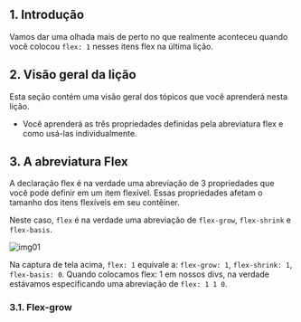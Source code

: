 ## 1. Introdução

Vamos dar uma olhada mais de perto no que realmente aconteceu quando você colocou `flex: 1` nesses itens flex na última lição.

## 2. Visão geral da lição

Esta seção contém uma visão geral dos tópicos que você aprenderá nesta lição.

<div>
  <ul>
    <li>
      Você aprenderá as três propriedades definidas pela abreviatura flex e como usá-las individualmente.
    </li>
  </ul>
</div>

## 3. A abreviatura Flex

A declaração flex é na verdade uma abreviação de 3 propriedades que você pode definir em um item flexível. Essas propriedades afetam o tamanho dos itens flexíveis em seu contêiner.

Neste caso, `flex` é na verdade uma abreviação de `flex-grow`, `flex-shrink` e `flex-basis`.

![img01](https://cdn.statically.io/gh/TheOdinProject/curriculum/0cc6b26bb0c4b94524369d327c97a8fb11e83b6b/foundations/html_css/flexbox/imgs/10.png)

Na captura de tela acima, `flex: 1` equivale a: `flex-grow: 1`, `flex-shrink: 1`, `flex-basis: 0`. Quando colocamos flex: 1 em nossos divs, na verdade estávamos especificando uma abreviação de `flex: 1 1 0`.

### 3.1. Flex-grow
